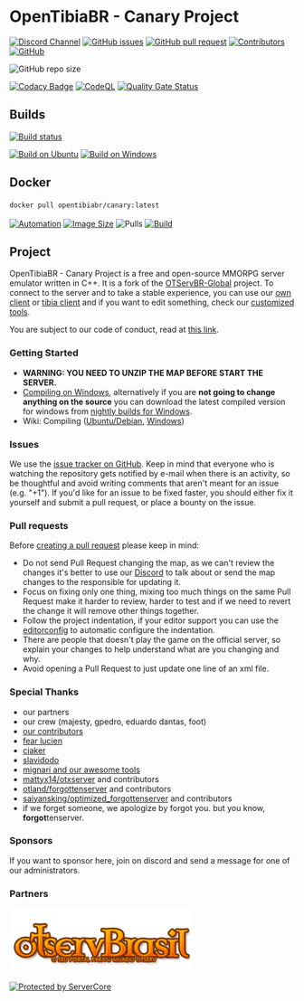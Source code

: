 # OpenTibiaBR - Canary Project

[![Discord Channel](https://img.shields.io/discord/528117503952551936.svg?style=flat-square&logo=discord)](https://discord.gg/3NxYnyV)
[![GitHub issues](https://img.shields.io/github/issues/opentibiabr/canary)](https://github.com/opentibiabr/canary/issues)
[![GitHub pull request](https://img.shields.io/github/issues-pr/opentibiabr/canary)](https://github.com/opentibiabr/canary/pulls)
[![Contributors](https://img.shields.io/github/contributors/opentibiabr/canary.svg?style=flat-square)](https://github.com/opentibiabr/canary/graphs/contributors)
[![GitHub](https://img.shields.io/github/license/opentibiabr/canary)](https://github.com/opentibiabr/canary/blob/master/LICENSE)

![GitHub repo size](https://img.shields.io/github/repo-size/opentibiabr/canary)

[![Codacy Badge](https://app.codacy.com/project/badge/Grade/a71728d523ac4b23a9c0b974ae4ec5df)](https://www.codacy.com/gh/opentibiabr/canary/dashboard?utm_source=github.com&amp;utm_medium=referral&amp;utm_content=opentibiabr/canary&amp;utm_campaign=Badge_Grade)
[![CodeQL](https://github.com/opentibiabr/canary/actions/workflows/codeql-analysis.yml/badge.svg)](https://github.com/opentibiabr/canary/actions/workflows/codeql-analysis.yml)
[![Quality Gate Status](https://sonarcloud.io/api/project_badges/measure?project=opentibiabr_canary&metric=alert_status)](https://sonarcloud.io/dashboard?id=opentibiabr_canary)

## Builds

[![Build status](https://ci.appveyor.com/api/projects/status/github/opentibiabr/canary?branch=master&passingText=master%20-%20OK&svg=true)](https://ci.appveyor.com/project/opentibiabr/canary/build/artifacts "Download nightly builds for Windows")

[![Build on Ubuntu](https://github.com/opentibiabr/canary/workflows/Build%20on%20Ubuntu/badge.svg)](https://github.com/opentibiabr/canary/actions?query=workflow%3A%22Build+on+Ubuntu%22)
[![Build on Windows](https://github.com/opentibiabr/canary/workflows/Build%20on%20Windows/badge.svg)](https://github.com/opentibiabr/canary/actions?query=workflow%3A%22Build+on+Windows%22)

## Docker
`docker pull opentibiabr/canary:latest`<br><br>
[![Automation](https://img.shields.io/docker/cloud/automated/opentibiabr/canary)](https://hub.docker.com/r/opentibiabr/canary)
[![Image Size](https://img.shields.io/docker/image-size/opentibiabr/canary)](https://hub.docker.com/r/opentibiabr/canary/tags?page=1&ordering=last_updated)
![Pulls](https://img.shields.io/docker/pulls/opentibiabr/canary)
[![Build](https://img.shields.io/docker/cloud/build/opentibiabr/canary)](https://hub.docker.com/r/opentibiabr/canary/builds)

## Project

OpenTibiaBR - Canary Project is a free and open-source MMORPG server emulator written in C++. It is a fork of the [OTServBR-Global](https://github.com/opentibiabr/otservbr-global) project. To connect to the server and to take a stable experience, you can use our [own client](https://github.com/opentibiabr/otclient) or [tibia client](https://forums.otserv.com.br/index.php?/forums/topic/167933-otservbr-global-cliente-tibia-12/) and if you want to edit something, check our [customized tools](https://github.com/opentibiabr/tools).

You are subject to our code of conduct, read at [this link](https://github.com/opentibiabr/canary/blob/master/CODE_OF_CONDUCT.md).

### Getting **Started**

* **WARNING: YOU NEED TO UNZIP THE MAP BEFORE START THE SERVER.**
* [Compiling on Windows](https://forums.otserv.com.br/index.php?/forums/topic/169235-windowsvc2019-compilando-sources-canary/), alternatively if you are ****not** going to change anything on the source** you can download the latest compiled version for windows from [nightly builds for Windows](https://ci.appveyor.com/project/opentibiabr/canary/build/artifacts).
* Wiki: Compiling ([Ubuntu/Debian](https://github.com/opentibiabr/canary/wiki/Compiling-on-Ubuntu-or-Debian-GNU-Linux), [Windows](https://github.com/opentibiabr/canary/wiki/Compiling-on-Windows-(vcpkg)))

### Issues

We use the [issue tracker on GitHub](https://github.com/opentibiabr/canary/issues). Keep in mind that everyone who is watching the repository gets notified by e-mail when there is an activity, so be thoughtful and avoid writing comments that aren't meant for an issue (e.g. "+1"). If you'd like for an issue to be fixed faster, you should either fix it yourself and submit a pull request, or place a bounty on the issue.

### Pull requests

Before [creating a pull request](https://github.com/opentibiabr/canary/pulls) please keep in mind:

  * Do not send Pull Request changing the map, as we can't review the changes it's better to use our [Discord](https://discord.gg/3NxYnyV) to talk about or send the map changes to the responsible for updating it.
  * Focus on fixing only one thing, mixing too much things on the same Pull Request make it harder to review, harder to test and if we need to revert the change it will remove other things together.
  * Follow the project indentation, if your editor support you can use the [editorconfig](https://editorconfig.org/) to automatic configure the indentation.
  * There are people that doesn't play the game on the official server, so explain your changes to help understand what are you changing and why.
  * Avoid opening a Pull Request to just update one line of an xml file.

### Special Thanks

  * our partners
  * our crew (majesty, gpedro, eduardo dantas, foot)
  * [our contributors](https://github.com/opentibiabr/canary/graphs/contributors)
  * [fear lucien](https://github.com/FearLucien)
  * [cjaker](https://github.com/Eternal-Scripts)
  * [slavidodo](https://github.com/slavidodo)
  * [mignari and our awesome tools](https://github.com/ottools)
  * [mattyx14/otxserver](https://github.com/mattyx14/otxserver) and contributors
  * [otland/forgottenserver](https://github.com/otland/forgottenserver) and contributors
  * [saiyansking/optimized_forgottenserver](https://github.com/SaiyansKing/optimized_forgottenserver) and contributors
  * if we forget someone, we apologize by forgot you. but you know, **forgot**tenserver.

### **Sponsors**

If you want to sponsor here, join on discord and send a message for one of our administrators.

### Partners

[![Supported by OTServ Brasil](https://raw.githubusercontent.com/otbr/otserv-brasil/main/otbr.png)](https://forums.otserv.com.br)

[![Protected by ServerCore](https://mktsc.servercore.com.br/protectedbyservercore.png)](https://bit.ly/1q2q4de)
